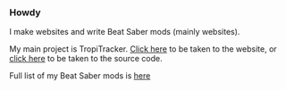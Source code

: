 ### Howdy

I make websites and write Beat Saber mods (mainly websites).

My main project is TropiTracker. [Click here](https://tropitracker.com) to be taken to the website, or [click here](https://github.com/CGray1234/TropiTracker) to be taken to the source code.

Full list of my Beat Saber mods is [here](https://cgray1234.github.io/bs-stuff/mods)

<!--
**CGray1234/CGray1234** is a ✨ _special_ ✨ repository because its `README.md` (this file) appears on your GitHub profile.

Here are some ideas to get you started:

- 🔭 I’m currently working on ...
- 🌱 I’m currently learning ...
- 👯 I’m looking to collaborate on ...
- 🤔 I’m looking for help with ...
- 💬 Ask me about ...
- 📫 How to reach me: ...
- 😄 Pronouns: ...
- ⚡ Fun fact: ...
-->

